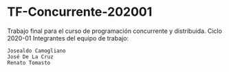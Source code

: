 # TF-Concurrente-202001
Trabajo final para el curso de programación concurrente y distribuida. Ciclo 2020-01
Integrantes del equipo de trabajo: 
    
    Josealdo Camogliano
    José De La Cruz 
    Renato Tomasto
